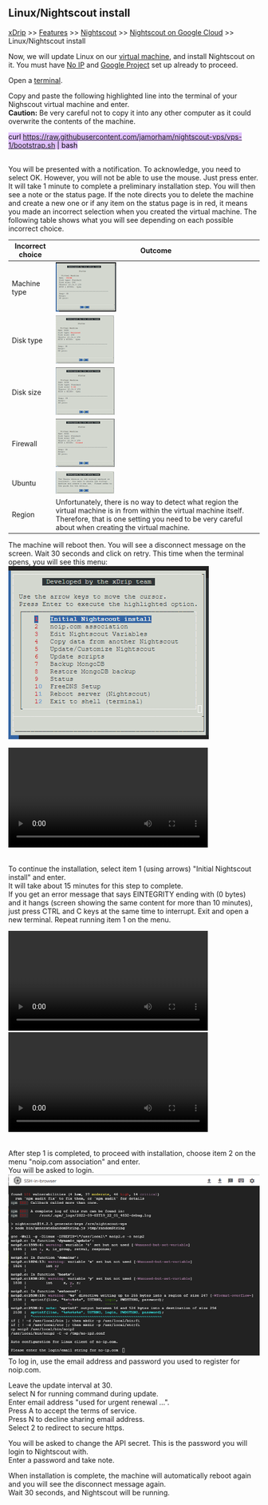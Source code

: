 ## Linux/Nightscout install  
[xDrip](../../README.md) >> [Features](../Features_page) >> [Nightscout](../Nightscout_page) >> [Nightscout on Google Cloud](./GoogleCloud) >> Linux/Nightscout install  
  
Now, we will update Linux on our [virtual machine](./NS_FreeTier), and install Nightscout on it.  You must have [No IP](./noip_com.md) and [Google Project](./NS_GCProject.md) set up already to proceed.  
  
Open a [terminal](./Terminal.md).  

Copy and paste the following highlighted line into the terminal of your Nighscout virtual machine and enter.  
**Caution:** Be very careful not to copy it into any other computer as it could overwrite the contents of the machine.  
  
<mark style="background-color: #dFbFff">curl https://raw.githubusercontent.com/jamorham/nightscout-vps/vps-1/bootstrap.sh | bash</mark>  
<br/>  
  
You will be presented with a notification.  To acknowledge, you need to select OK.  However, you will not be able to use the mouse.  Just press enter.  
It will take 1 minute to complete a preliminary installation step.  You will then see a note or the status page.  If the note directs you to delete the machine and create a new one or if any item on the status page is in red, it means you made an incorrect selection when you created the virtual machine.  The following table shows what you will see depending on each possible incorrect choice.  
  
| Incorrect choice | Outcome |  
| ---------------- | ----------- |  
| Machine type | [<img src="./images/NoMicro_icon.png">](./images/NoMicro.png) |  
| Disk type | [<img src="./images/NotStandard_Icon.png">](./images/NotStandard.png) |  
| Disk size | [<img src="./images/DiskSize_Icon.png">](./images/DiskSize.png) |  
| Firewall | [<img src="./images/Firewall_Icon.png">](./images/Firewall.png) |  
| Ubuntu | [<img src="./images/WrongUbuntu_Icon.png">](./images/WrongUbuntu.png) |  
| Region | Unfortunately, there is no way to detect what region the virtual machine is in from within the virtual machine itself.  Therefore, that is one setting you need to be very careful about when creating the virtual machine. |  
  
The machine will reboot then.  You will see a disconnect message on the screen.  Wait 30 seconds and click on retry.  This time when the terminal opens, you will see this menu:  
![](./images/Menu.png)  
  
<video width="400" controlsList="nodownload" src="./video/Install1.mp4" controls>  
</video>  
<br/>  
<br/>  

To continue the installation, select item 1 (using arrows) "Initial Nightscout install" and enter.  
It will take about 15 minutes for this step to complete.  
If you get an error message that says EINTEGRITY ending with (0 bytes) and it hangs (screen showing the same content for more than 10 minutes), just press CTRL and C keys at the same time to interrupt.  Exit and open a new terminal.  Repeat running item 1 on the menu.  
  
<video width="400" controlsList="nodownload" src="./video/Install2.mp4" controls>  
</video>  
<video width="400" controlsList="nodownload" src="./video/Install3.mp4" controls>  
</video>  
<br/>  
<br/>  
  
After step 1 is completed, to proceed with installation, choose item 2 on the menu "noip.com association" and enter.  
You will be asked to login.  
![](./images/Terminal.png)  
To log in, use the email address and password you used to register for noip.com.  
  
Leave the update interval at 30.  
select N for running command during update.  
Enter email address "used for urgent renewal ...".  
Press A to accept the terms of service.  
Press N to decline sharing email address.  
Select 2 to redirect to secure https.  
  
You will be asked to change the API secret.  This is the password you will login to Nightscout with.  
Enter a password and take note.    
  
When installation is complete, the machine will automatically reboot again and you will see the disconnect message again.  
Wait 30 seconds, and Nightscout will be running.  
 
